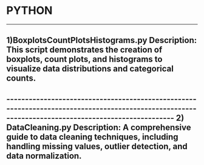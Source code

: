 # PYTHON

---------------------------------------------------------------------------------------------------------------------------------------------------
1)BoxplotsCountPlotsHistograms.py
Description: This script demonstrates the creation of boxplots, count plots, and histograms to visualize data distributions and categorical counts.
---------------------------------------------------------------------------------------------------------------------------------------------------

**---------------------------------------------------------------------------------------------------------------------------------------------------**
**2) DataCleaning.py
Description: A comprehensive guide to data cleaning techniques, including handling missing values, outlier detection, and data normalization.**
---------------------------------------------------------------------------------------------------------------------------------------------------
